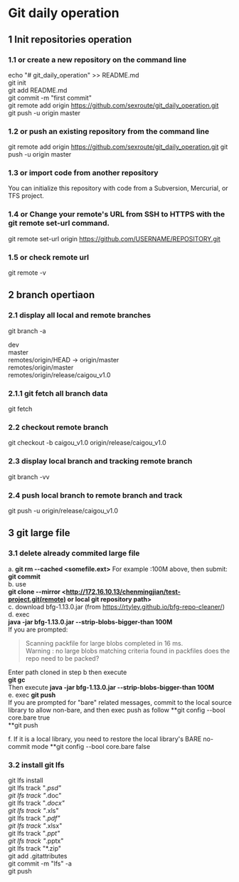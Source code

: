 # Git daily operation
## 1 Init repositories operation

### 1.1 or create a new repository on the command line
echo "# git_daily_operation" >> README.md  
git init  
git add README.md  
git commit -m "first commit"  
git remote add origin https://github.com/sexroute/git_daily_operation.git  
git push -u origin master  

### 1.2 or push an existing repository from the command line
git remote add origin https://github.com/sexroute/git_daily_operation.git
git push -u origin master    

### 1.3 or import code from another repository
You can initialize this repository with code from a Subversion, Mercurial, or TFS project.   

### 1.4 or Change your remote's URL from SSH to HTTPS with the git remote set-url command.
git remote set-url origin https://github.com/USERNAME/REPOSITORY.git

### 1.5 or check remote url
git remote -v

## 2 branch opertiaon  
  
### 2.1 display all local and remote branches
git branch -a  

dev  
master  
remotes/origin/HEAD -> origin/master  
remotes/origin/master  
remotes/origin/release/caigou_v1.0  

### 2.1.1 git fetch all branch data
git fetch  
### 2.2 checkout remote branch
git checkout -b caigou_v1.0 origin/release/caigou_v1.0     
 
### 2.3 display local branch and tracking remote branch
git branch -vv
 
### 2.4 push local branch to remote branch and track
git push -u origin/release/caigou_v1.0

## 3 git large file
### 3.1 delete already commited large file
a. **git rm --cached <somefile.ext>** For example :100M above, then submit: **git commit**  
b. use  
**git clone --mirror <http://172.16.10.13/chenmingjian/test-project.git(remote) or  local git repository path>**  
c. download bfg-1.13.0.jar  (from https://rtyley.github.io/bfg-repo-cleaner/)  
d. exec  
**java -jar bfg-1.13.0.jar --strip-blobs-bigger-than 100M <The path cloned in step b>**  
If you are prompted:  
>Scanning packfile for large blobs completed in 16 ms.  
>Warning : no large blobs matching criteria found in packfiles does the repo need to be packed?  

Enter path cloned in step b then execute  
**git gc**  
Then execute **java -jar bfg-1.13.0.jar --strip-blobs-bigger-than 100M <path cloned in step b>**  
e. exec **git push**  
If you are prompted for "bare" related messages, commit to the local source library to allow non-bare, and then exec push as follow 
**git config --bool core.bare true  
**git push 

f. If it is a local library, you need to restore the local library's BARE no-commit mode 
**git config --bool core.bare false 
### 3.2 install git lfs
git lfs install  
git lfs track "*.psd"  
git lfs track "*.doc"  
git lfs track "*.docx"  
git lfs track "*.xls"  
git lfs track "*.pdf"  
git lfs track "*.xlsx"  
git lfs track "*.ppt"  
git lfs track "*.pptx"  
git lfs track "*.zip"  
git add .gitattributes  
git commit -m "lfs" -a  
git push  
